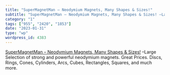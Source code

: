 ```yaml
---
title: "SuperMagnetMan – Neodymium Magnets, Many Shapes & Sizes!"
subtitle: "SuperMagnetMan – Neodymium Magnets, Many Shapes & Sizes! –Large Sel..."
category: "1"
tags: ["955", "2420", "1853"]
date: "2023-01-31"
type: "wp"
wordpress_id: 4383
---
```

[ SuperMagnetMan – Neodymium Magnets, Many Shapes & Sizes!]( https://supermagnetman.com/) –Large Selection of strong and powerful neodymium magnets. Great Prices. Discs, Rings, Cones, Cylinders, Arcs, Cubes, Rectangles, Squares, and much more.